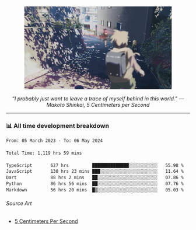 <p align="center"><img src="asset/header.jpg" width="80%"/></p>
<p align="center"><i>“I probably just want to leave a trace of myself behind in this world.” ― Makoto Shinkai, 5 Centimeters per Second</i></p>

---
<!--
<details>
  <summary>📃 My Resume</summary>

### Education

- 📖 **Computer Science**\
📆 10/2021 - present\
📍 **Thang Long University** - Hoang Mai, Hanoi, Vietnam

### Experience

<img align="right" src="https://img.shields.io/badge/Figma-F24E1E?style=flat&logo=figma&logoColor=white"/>
<img align="right" src="https://img.shields.io/badge/node.js-6DA55F?style=flat&logo=node.js&logoColor=white"/>
<img align="right" src="https://img.shields.io/badge/Next.js-black?style=flat&logo=next.js&logoColor=white"/>
<img align="right" src="https://img.shields.io/badge/TypeScript-007ACC?style=flat&logo=typescript&logoColor=white"/>


- 👨‍💻 **Frontend Web Intern**\
📆 07/2023 - present\
📍 **MQ ICT Solutions** - Hoang Mai, Hanoi, Vietnam
</details> 
-->

### 📊 All time development breakdown

<!--START_SECTION:waka-->

```txt
From: 05 March 2023 - To: 06 May 2024

Total Time: 1,119 hrs 59 mins

TypeScript       627 hrs         ██████████████░░░░░░░░░░░   55.98 %
JavaScript       130 hrs 23 mins ███░░░░░░░░░░░░░░░░░░░░░░   11.64 %
Dart             88 hrs 2 mins   ██░░░░░░░░░░░░░░░░░░░░░░░   07.86 %
Python           86 hrs 56 mins  ██░░░░░░░░░░░░░░░░░░░░░░░   07.76 %
Markdown         56 hrs 20 mins  █▒░░░░░░░░░░░░░░░░░░░░░░░   05.03 %
```

<!--END_SECTION:waka-->

###### Source Art

-  [5 Centimeters Per Second](https://wallhaven.cc/w/nrowq1)

